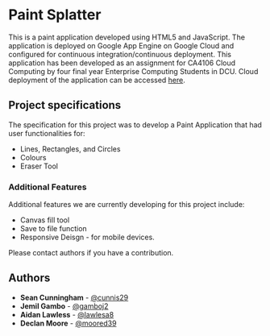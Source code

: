 # Paint Splatter

This is a paint application developed using HTML5 and JavaScript. The application is deployed on Google App Engine on Google Cloud and configured for continuous integration/continuous deployment. This application has been developed as an assignment for CA4106 Cloud Computing by four final year Enterprise Computing Students in DCU. Cloud deployment of the application can be accessed [here](https://paint-splatter-233915.appspot.com/).

## Project specifications

The specification for this project was to develop a Paint Application that had user functionalities for:

* Lines, Rectangles, and Circles
* Colours
* Eraser Tool

### Additional Features

Additional features we are currently developing for this project include:

* Canvas fill tool
* Save to file function
* Responsive Deisgn - for mobile devices.

Please contact authors if you have a contribution.

## Authors

* **Sean Cunningham** - [@cunnis29](https://gitlab.computing.dcu.ie/cunnis29)
* **Jemil Gambo** - [@gamboj2](https://gitlab.computing.dcu.ie/gamboj2)
* **Aidan Lawless** - [@lawlesa8](https://gitlab.computing.dcu.ie/lawlesa8)
* **Declan Moore** - [@moored39](https://gitlab.computing.dcu.ie/moored39)